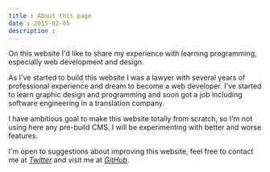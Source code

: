 ```yaml
---
title : About this page
date : 2015-02-05
description :
---
```


On this website I'd like to share my experience with learning programming, especially web development and design.

As I've started to build this website I was a lawyer with several years of professional experience and dream to become a web developer. I've started to learn graphic design and programming and soon got a job including software engineering in a translation company.

I have ambitious goal to make this website totally from scratch, so I'm not using here any pre-build CMS. I will be experimenting with better and worse features.

I'm open to suggestions about improving this website, feel free to contact me at [<i class="fa fa-github"> Twitter</i>](https://twitter.com/Lori2Lori) and visit me at [<i class="fa fa-github"> GitHub</i>](https://github.com/Lori2Lori).
